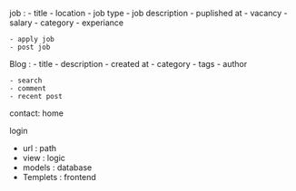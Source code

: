 job :
    - title
    - location
    - job type
    - job description
    - puplished at
    - vacancy
    - salary
    - category
    - experiance

    - apply job
    - post job




Blog :
    - title
    - description
    - created at
    - category
    - tags
    - author
    

    - search
    - comment
    - recent post
    

contact:
home

login


- url : path
- view : logic
- models : database
- Templets : frontend